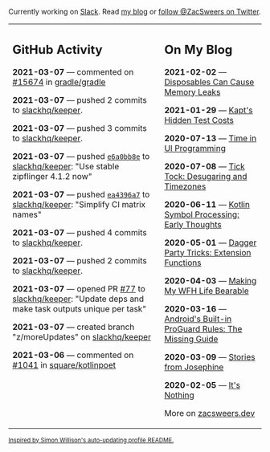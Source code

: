 Currently working on [Slack](https://slack.com/). Read [my blog](https://zacsweers.dev/) or [follow @ZacSweers on Twitter](https://twitter.com/ZacSweers).

<table><tr><td valign="top" width="60%">

## GitHub Activity
<!-- githubActivity starts -->
**2021-03-07** — commented on [#15674](https://github.com/gradle/gradle/issues/15674#issuecomment-792401340) in [gradle/gradle](https://api.github.com/repos/gradle/gradle)

**2021-03-07** — pushed 2 commits to [slackhq/keeper](https://api.github.com/repos/slackhq/keeper).

**2021-03-07** — pushed 3 commits to [slackhq/keeper](https://api.github.com/repos/slackhq/keeper).

**2021-03-07** — pushed [`e6a0bb8e`](https://github.com/slackhq/keeper/commit/e6a0bb8e14f9cd7ba2379cace3a519d003221a7c) to [slackhq/keeper](https://api.github.com/repos/slackhq/keeper): "Use stable zipflinger 4.1.2 now"

**2021-03-07** — pushed [`ea4396a7`](https://github.com/slackhq/keeper/commit/ea4396a7ba96ed98633ba236c69164b29123520f) to [slackhq/keeper](https://api.github.com/repos/slackhq/keeper): "Simplify CI matrix names"

**2021-03-07** — pushed 4 commits to [slackhq/keeper](https://api.github.com/repos/slackhq/keeper).

**2021-03-07** — pushed 2 commits to [slackhq/keeper](https://api.github.com/repos/slackhq/keeper).

**2021-03-07** — opened PR [#77](https://api.github.com/repos/slackhq/keeper/pulls/77) to [slackhq/keeper](https://api.github.com/repos/slackhq/keeper): "Update deps and make task outputs unique per task"

**2021-03-07** — created branch "z/moreUpdates" on [slackhq/keeper](https://api.github.com/repos/slackhq/keeper)

**2021-03-06** — commented on [#1041](https://github.com/square/kotlinpoet/pull/1041#issuecomment-792202060) in [square/kotlinpoet](https://api.github.com/repos/square/kotlinpoet)
<!-- githubActivity ends -->
</td><td valign="top" width="40%">

## On My Blog
<!-- blog starts -->
**2021-02-02** — [Disposables Can Cause Memory Leaks](https://www.zacsweers.dev/disposables-can-cause-memory-leaks/)

**2021-01-29** — [Kapt's Hidden Test Costs](https://www.zacsweers.dev/kapts-hidden-test-costs/)

**2020-07-13** — [Time in UI Programming](https://www.zacsweers.dev/time-in-ui/)

**2020-07-08** — [Tick Tock: Desugaring and Timezones](https://www.zacsweers.dev/ticktock-desugaring-timezones/)

**2020-06-11** — [Kotlin Symbol Processing: Early Thoughts](https://www.zacsweers.dev/kotlin-symbol-processor-early-thoughts/)

**2020-05-01** — [Dagger Party Tricks: Extension Functions](https://www.zacsweers.dev/dagger-party-tricks-extension-functions/)

**2020-04-03** — [Making My WFH Life Bearable](https://www.zacsweers.dev/making-wfh-life-bearable/)

**2020-03-16** — [Android's Built-in ProGuard Rules: The Missing Guide](https://www.zacsweers.dev/android-proguard-rules/)

**2020-03-09** — [Stories from Josephine](https://www.zacsweers.dev/stories-from-josephine/)

**2020-02-05** — [It's Nothing](https://www.zacsweers.dev/its-nothing/)
<!-- blog ends -->
More on [zacsweers.dev](https://zacsweers.dev/)
</td></tr></table>

<sub><a href="https://simonwillison.net/2020/Jul/10/self-updating-profile-readme/">Inspired by Simon Willison's auto-updating profile README.</a></sub>